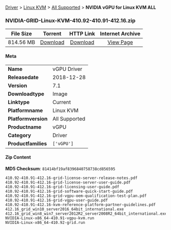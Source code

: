 
[Driver](/README.md)  >  [Linux KVM](/index/Driver/Linux_KVM.md)  >  [All Supported](/index/Driver/Linux_KVM/All_Supported.md)  >  **NVIDIA vGPU for Linux KVM ALL**


### NVIDIA-GRID-Linux-KVM-410.92-410.91-412.16.zip

| **File Size** | **Torrent**  | **HTTP Link** | **Internet Archive** |
|:-------------:|:------------:|:-------------:|:--------------------:|
| 814.56 MB |  [Download](https://archive.org/download/nvgpu_NVIDIA-GRID-Linux-KVM-410.92-410.91-412.16.zip/nvgpu_NVIDIA-GRID-Linux-KVM-410.92-410.91-412.16.zip_archive.torrent)       | [Download](https://archive.org/compress/nvgpu_NVIDIA-GRID-Linux-KVM-410.92-410.91-412.16.zip) | [View Page](https://archive.org/details/nvgpu_NVIDIA-GRID-Linux-KVM-410.92-410.91-412.16.zip)       |

#### Meta

<table>
<tr><td><strong>Name</strong></td><td>vGPU Driver</td></tr>
<tr><td><strong>Releasedate</strong></td><td>2018-12-28</td></tr>
<tr><td><strong>Version</strong></td><td>7.1</td></tr>
<tr><td><strong>Downloadtype</strong></td><td>Image</td></tr>
<tr><td><strong>Linktype</strong></td><td>Current</td></tr>
<tr><td><strong>Platformname</strong></td><td>Linux KVM</td></tr>
<tr><td><strong>Platformversion</strong></td><td>All Supported</td></tr>
<tr><td><strong>Productname</strong></td><td>vGPU</td></tr>
<tr><td><strong>Category</strong></td><td>Driver</td></tr>
<tr><td><strong>Productfamilies</strong></td><td><code>['vGPU']</code></td></tr>
</table>

#### Zip Content

**MD5 Checksum**: `81414bf19af8396840758738cd856595`

```text
410.92-410.91-412.16-grid-license-server-release-notes.pdf
410.92-410.91-412.16-grid-license-server-user-guide.pdf
410.92-410.91-412.16-grid-licensing-user-guide.pdf
410.92-410.91-412.16-grid-software-quick-start-guide.pdf
410.92-410.91-412.16-grid-vgpu-oem-qualification-test-plan.pdf
410.92-410.91-412.16-grid-vgpu-user-guide.pdf
410.92-410.91-412.16-kvm-reference-platform-partner-guidelines.pdf
412.16_grid_win10_server2016_64bit_international.exe
412.16_grid_win8_win7_server2012R2_server2008R2_64bit_international.exe
NVIDIA-Linux-x86_64-410.91-vgpu-kvm.run
NVIDIA-Linux-x86_64-410.92-grid.run
```